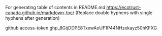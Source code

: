 For generating table of contents in README.md
https://ecotrust-canada.github.io/markdown-toc/
(Replace double hyphens with single hyphens after generation)

github access-token
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
